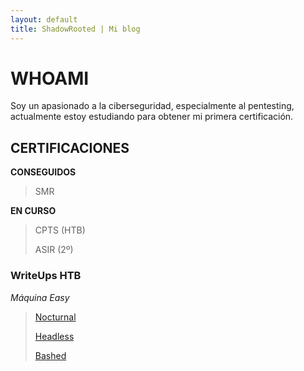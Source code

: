 ```yaml
---
layout: default
title: ShadowRooted | Mi blog
---
```


# WHOAMI

Soy un apasionado a la ciberseguridad, especialmente al pentesting, actualmente estoy estudiando para obtener mi primera certificación.

## CERTIFICACIONES

**CONSEGUIDOS**
> SMR

**EN CURSO**
> CPTS (HTB)
>
> ASIR (2º)

### WriteUps HTB

*Máquina Easy*
>[Nocturnal](./Write-Ups/Nocturnal.md)
>
>[Headless](./Write-Ups/Headless.md)
>
>[Bashed](./Write-Ups/Bashed.md)
